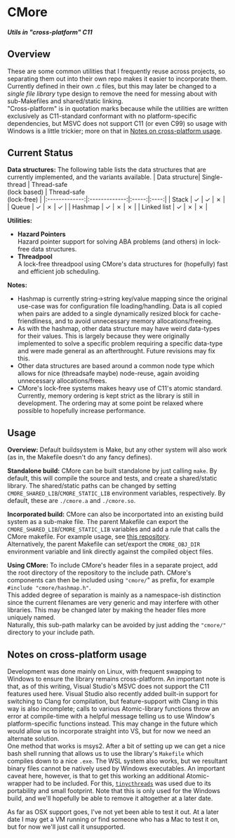 # CMore
#### _Utils in "cross-platform" C11_

## Overview
These are some common utilities that I frequently reuse across projects, so separating them out into their own repo makes it easier to incorporate them.  
Currently defined in their own .c files, but this may later be changed to a *single file library* type design to remove the need for messing about with sub-Makefiles and shared/static linking.  
"Cross-platform" is in quotation marks because while the utilities are written exclusively as C11-standard conformant with no platform-specific dependencies, but MSVC does not support C11 (or even C99) so usage with Windows is a little trickier; more on that in [Notes on cross-platform usage](#notes-on-cross-platform-usage).  

## Current Status
**Data structures:**
The following table lists the data structures that are currently implemented, and the variants available.
| Data structure| Single-thread | Thread-safe<br>(lock based) | Thread-safe<br>(lock-free) |
|:-------------:|:-------------:|:-----:|:----:|
| Stack       | ✓ | ✓ | ✗ |
| Queue       | ✓ | ✗ | ✓ |
| Hashmap     | ✓ | ✗ | ✗ |
| Linked list | ✓ | ✗ | ✗ |

**Utilities:**
  * **Hazard Pointers**  
   Hazard pointer support for solving ABA problems (and others) in lock-free data structures.
  * **Threadpool**  
   A lock-free threadpool using CMore's data structures for (hopefully) fast and efficient job scheduling. 

**Notes:**
  * Hashmap is currently string->string key/value mapping since the original use-case was for configuration file loading/handling. Data is all copied when pairs are added to a single dynamically resized block for cache-friendliness, and to avoid unnecessary memory allocations/freeing.
  * As with the hashmap, other data structure may have weird data-types for their values. This is largely because they were originally implemented to solve a specific problem requiring a specific data-type and were made general as an afterthrought. Future revisions may fix this.
  * Other data structures are based around a common node type which allows for nice (threadsafe maybe) node-reuse, again avoiding unnecessary allocations/frees.
  * CMore's lock-free systems makes heavy use of C11's atomic standard. Currently, memory ordering is kept strict as the library is still in development. The ordering may at some point be relaxed where possible to hopefully increase performance.

## Usage
**Overview:**
Default buildsystem is Make, but any other system will also work (as in, the Makefile doesn't do any fancy defines).

**Standalone build:**
CMore can be built standalone by just calling `make`. By default, this will compile the source and tests, and create a shared/static library. The shared/static paths can be changed by setting `CMORE_SHARED_LIB`/`CMORE_STATIC_LIB` environment variables, respectively. By default, these are `./cmore.a` and `./cmore.so`.

**Incorporated build:**
CMore can also be incorportated into an existing build system as a sub-make file. The parent Makefile can export the `CMORE_SHARED_LIB`/`CMORE_STATIC_LIB` variables and add a rule that calls the CMore makefile. For example usage, see [this repository](https://github.com/platinum95/Burner).  
Alternatively, the parent Makefile can set/export the `CMORE_OBJ_DIR` environment variable and link directly against the compiled object files.

**Using CMore:**
To include CMore's header files in a separate project, add the root directory of the repository to the include path. CMore's components can then be included using `"cmore/`" as prefix, for example `#include "cmore/hashmap.h"`.  
This added degree of separation is mainly as a namespace-ish distinction since the current filenames are very generic and may interfere with other libraries. This may be changed later by making the header files more uniquely named.  
Naturally, this sub-path malarky can be avoided by just adding the `"cmore/"` directory to your include path.

## Notes on cross-platform usage
Development was done mainly on Linux, with frequent swapping to Windows to ensure the library remains cross-platform. An important note is that, as of this writing, Visual Studio's MSVC does not support the C11 features used here. Visual Studio also recently added built-in support for switching to Clang for compilation, but feature-support with Clang in this way is also incomplete; calls to various Atomic-library functions throw an error at compile-time with a helpful message telling us to use Window's platform-specific functions instead. This may change in the future which would allow us to incorporate straight into VS, but for now we need an alternate solution.  
One method that works is msys2. After a bit of setting up we can get a nice bash shell running that allows us to use the library's `Makefile` which compiles down to a nice `.exe`. The WSL system also works, but we resultant binary files cannot be natively used by Windows executables. An important caveat here, however, is that to get this working an additional Atomic-wrapper had to be included. For this, [`tinycthreads`](https://tinycthread.github.io/) was used due to its portability and small footprint. Note that this is only used for the Windows build, and we'll hopefully be able to remove it altogether at a later date.

As far as OSX support goes, I've not yet been able to test it out. At a later date I may get a VM running or find someone who has a Mac to test it on, but for now we'll just call it unsupported.

